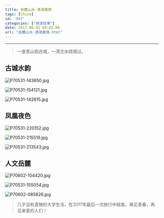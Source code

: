 ```yaml
---
title: 岳麓山水·潇湘凰情
tags: [China]
id: '957'
categories: ["旅途往事"]
date: 2017-06-02 08:02:00
url: "岳麓山水·潇湘凰情.html"
---
```


* * *

> 一座青山抱古城，一湾沱水绕城过。

## 古城水韵

![P70531-143650.jpg](http://blog.dahouzi.cn/blog/picture/P70531-143650.jpg?imageView/2/w/800)

![P70531-154121.jpg](http://blog.dahouzi.cn/blog/picture/P70531-154121.jpg?imageView/2/w/800)

![P70531-142615.jpg](http://blog.dahouzi.cn/blog/picture/P70531-142615.jpg?imageView/2/w/800)

## 凤凰夜色

![P70531-220152.jpg](http://blog.dahouzi.cn/blog/picture/P70531-220152.jpg?imageView/2/w/800)

![P70531-215519.jpg](http://blog.dahouzi.cn/blog/picture/P70531-215519.jpg?imageView/2/w/800)

![P70531-213543.jpg](http://blog.dahouzi.cn/blog/picture/P70531-213543.jpg?imageView/2/w/800)

## 人文岳麓

![P70602-104420.jpg](http://blog.dahouzi.cn/blog/picture/P70602-104420.jpg?imageView/2/w/800)

![P70531-155054.jpg](http://blog.dahouzi.cn/blog/picture/P70531-155054.jpg?imageView/2/w/800)

![P70602-085826.jpg](http://blog.dahouzi.cn/blog/picture/P70602-085826.jpg?imageView/2/w/800)

> 几乎没有遗憾的大学生活，在2017年最后一次旅行中结束。再见青春，再见亲爱的人们！